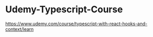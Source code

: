 # Udemy-Typescript-Course
https://www.udemy.com/course/typescript-with-react-hooks-and-context/learn
